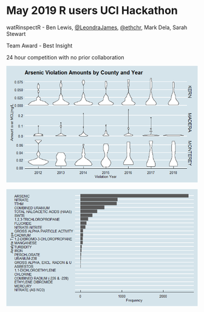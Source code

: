 #  May 2019 R users UCI Hackathon
watRinspectR - Ben Lewis, [@LeondraJames](https://github.com/LeondraJames), [@ethchr](https://github.com/ethchr), Mark Dela, Sarah Stewart

Team Award - Best Insight

24 hour competition with no prior collaboration

![data](https://github.com/benleelewis/watRinspectR/blob/master/Rplot01.png)

![data4](https://github.com/benleelewis/watRinspectR/blob/master/Rplot04.png)
